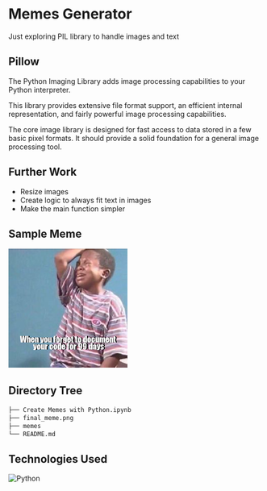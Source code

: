 # Memes Generator
Just exploring PIL library to handle images and text


## Pillow
The Python Imaging Library adds image processing capabilities to your Python interpreter.

This library provides extensive file format support, an efficient internal representation, and fairly powerful image processing capabilities.

The core image library is designed for fast access to data stored in a few basic pixel formats. It should provide a solid foundation for a general image processing tool.


## Further Work
* Resize images
* Create logic to always fit text in images
* Make the main function simpler

## Sample Meme
![Final Meme](final_meme.png)


## Directory Tree 
```
├── Create Memes with Python.ipynb
├── final_meme.png
├── memes
└── README.md
```

## Technologies Used

![Python](https://img.shields.io/badge/python-3670A0?style=for-the-badge&logo=python&logoColor=ffdd54)
